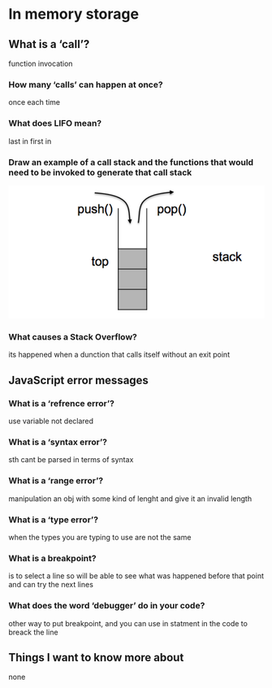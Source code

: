 # In memory storage

## What is a ‘call’?

function invocation

### How many ‘calls’ can happen at once?

once each time

### What does LIFO mean?

last in first in

### Draw an example of a call stack and the functions that would need to be invoked to generate that call stack

![image](/Java.png)

### What causes a Stack Overflow?

its happened when a dunction that calls itself without an exit point

## JavaScript error messages

### What is a ‘refrence error’?

use variable not declared

### What is a ‘syntax error’?

sth cant be parsed in terms of syntax

### What is a ‘range error’?

manipulation an obj with some kind of lenght and give it an invalid length

### What is a ‘type error’?

when the types you are typing to use are not the same

### What is a breakpoint?

is to select a line so will be able to see what was happened before that point and can try the next lines

### What does the word ‘debugger’ do in your code?

other way to put breakpoint, and you can use in statment in the code to breack the line

## Things I want to know more about

none
